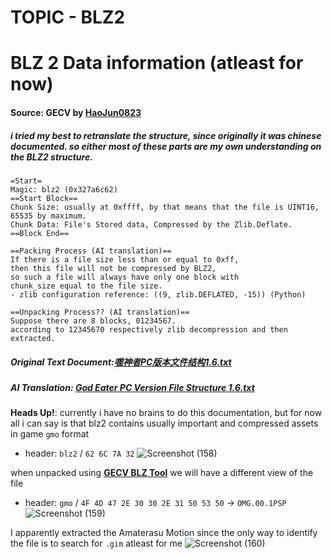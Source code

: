 # TOPIC - BLZ2

# BLZ 2 Data information (atleast for now)
#### Source: GECV by [HaoJun0823](https://github.com/HaoJun0823)
##### i tried my best to retranslate the structure, since originally it was chinese documented. so either most of these parts are my own understanding on the BLZ2 structure.

```
=Start=
Magic: blz2 (0x327a6c62)
==Start Block==
Chunk Size: usually at 0xffff, by that means that the file is UINT16, 65535 by maximum.
Chunk Data: File's Stored data, Compressed by the Zlib.Deflate.
==Block End==

==Packing Process (AI translation)==
If there is a file size less than or equal to 0xff,
then this file will not be compressed by BLZ2,
so such a file will always have only one block with
chunk_size equal to the file size.
- zlib configuration reference: ((9, zlib.DEFLATED, -15)) (Python)

==Unpacking Process?? (AI translation)==
Suppose there are 8 blocks, 01234567.
according to 12345670 respectively zlib decompression and then extracted.
```
##### Original Text Document:[噬神者PC版本文件结构1.6.txt](https://github.com/user-attachments/files/16245326/PC.1.6.txt)

##### AI Translation: [God Eater PC Version File Structure 1.6.txt](https://github.com/user-attachments/files/16245330/God.Eater.PC.Version.File.Structure.1.6.txt)


**Heads Up!**: currently i have no brains to do this documentation, but for now all i can say is that blz2 contains usually important and compressed assets in game
`gmo` format

- header: `blz2` / `62 6C 7A 32`
![Screenshot (158)](https://github.com/nachotacos69/WikiEater/assets/99103531/388a3052-0139-4dd1-a787-54b255bbc190)


when unpacked using **[GECV BLZ Tool](https://github.com/HaoJun0823/GECV)**
we will have a different view of the file

- header: `gmo` / `4F 4D 47 2E 30 30 2E 31 50 53 50` -> `OMG.00.1PSP`
![Screenshot (159)](https://github.com/nachotacos69/WikiEater/assets/99103531/0446ced0-566f-413c-993e-336b5b826d13)

I apparently extracted the Amaterasu Motion since the only way to identify the file is to search for `.gim` atleast for me
![Screenshot (160)](https://github.com/nachotacos69/WikiEater/assets/99103531/f6bf3084-f818-4c0c-b559-e69f96c2e667)

